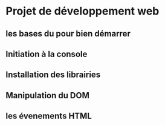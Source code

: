 # Projet de développement web

## les bases du pour bien démarrer

## Initiation à la console

## Installation des librairies

## Manipulation du DOM

## les évenements HTML
